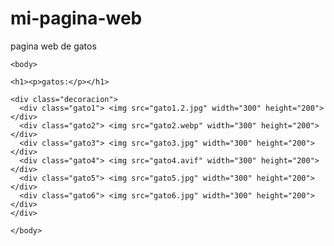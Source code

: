 # mi-pagina-web
pagina web de gatos
<!DOCTYPE html>
<html>
 <head>
  <style>
.decoracion {
  display:inline-grid;
  column-gap: 20px;
  row-gap: 20px;
  grid-template-columns: auto auto auto;
  background-color: #e3b1b1;
  padding: 20px;
}

.perro {
  grid-column-start: 1;
  grid-column-end: 2; 
}
    </style>
    </head>
    
    <body>
    
    <h1><p>gatos:</p></h1>
    
    <div class="decoracion">
      <div class="gato1"> <img src="gato1.2.jpg" width="300" height="200"> </div>
      <div class="gato2"> <img src="gato2.webp" width="300" height="200"> </div>
      <div class="gato3"> <img src="gato3.jpg" width="300" height="200"> </div>  
      <div class="gato4"> <img src="gato4.avif" width="300" height="200"> </div>
      <div class="gato5"> <img src="gato5.jpg" width="300" height="200"> </div>
      <div class="gato6"> <img src="gato6.jpg" width="300" height="200"> </div>
    </div>
    
    </body>
</html>
